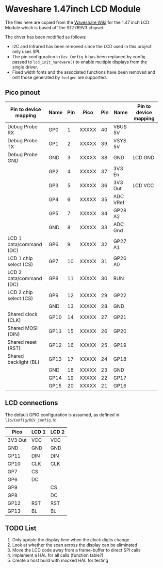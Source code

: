 # Waveshare 1.47inch LCD Module

The files here are copied from the [Waveshare Wiki](https://www.waveshare.com/wiki/1.47inch_LCD_Module) for the 1.47 inch LCD Module which is based off the ST7789V3 chipset.

The driver has been modified as follows:

* I2C and Infrared has been removed since the LCD used in this project only uses SPI.
* The pin configuration in `Dev_Config.h` has been replaced by config passed to `lcd_init_hardware()` to enable multiple displays from the single driver.
* Fixed width fonts and the associated functions have been removed and onlt those generated by `fontgen` are supported.

## Pico pinout

| Pin to device mapping   | Name      | Pin | Pico  | Pin | Name      | Pin to device mapping  |
|-------------------------|-----------|-----| ----- |-----|-----------|------------------------|
| Debug Probe RX          | GP0       | 1   | XXXXX | 40  | VBUS 5V   |                        |
| Debug Probe TX          | GP1       | 2   | XXXXX | 39  | VSYS 5V   |                        |
| Debug Probe GND         | GND       | 3   | XXXXX | 38  | GND       | LCD GND                |
|                         | GP2       | 4   | XXXXX | 37  | 3V3 En    |                        |
|                         | GP3       | 5   | XXXXX | 36  | 3V3 Out   | LCD VCC                |
|                         | GP4       | 6   | XXXXX | 35  | ADC VRef  |                        |
|                         | GP5       | 7   | XXXXX | 34  | GP28 A2   |                        |
|                         | GND       | 8   | XXXXX | 33  | ADC Gnd   |                        |
| LCD 1 data/command (DC) | GP6       | 9   | XXXXX | 32  | GP27 A1   |                        |
| LCD 1 chip select (CS)  | GP7       | 10  | XXXXX | 31  | GP26 A0   |                        |
| LCD 2 data/command (DC) | GP8       | 11  | XXXXX | 30  | RUN       |                        |
| LCD 2 chip select (CS)  | GP9       | 12  | XXXXX | 29  | GP22      |                        |
|                         | GND       | 13  | XXXXX | 28  | GND       |                        |
| Shared clock (CLK)      | GP10      | 14  | XXXXX | 27  | GP21      |                        |
| Shared MOSI (DIN)       | GP11      | 15  | XXXXX | 26  | GP20      |                        |
| Shared reset (RST)      | GP12      | 16  | XXXXX | 25  | GP19      |                        |
| Shared backlight (BL)   | GP13      | 17  | XXXXX | 24  | GP18      |                        |
|                         | GND       | 18  | XXXXX | 23  | GND       |                        |
|                         | GP14      | 19  | XXXXX | 22  | GP17      |                        |
|                         | GP15      | 20  | XXXXX | 21  | GP16      |                        |

## LCD connections

The default GPIO configuration is assumed, as defined in `lib/Config/DEV_Config.h`:

| Pico    | LCD 1 | LCD 2 |
|---------|-------|-------|
| 3V3 Out | VCC   | VCC   |
| GND     | GND   | GND   |
| GP11    | DIN   | DIN   |
| GP10    | CLK   | CLK   |
| GP7     | CS    |       |
| GP6     | DC    |       |
| GP9     |       | CS    |
| GP8     |       | DC    |
| GP12    | RST   | RST   |
| GP13    | BL    | BL    |

## TODO List

1. Only update the display time when the clock digits change
2. Look at whether the scan across the display can be eliminated
3. Move the LCD code away from a frame-buffer to direct SPI calls
4. Implement a HAL for all calls (function table?)
5. Create a host build with mocked HAL for testing
